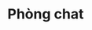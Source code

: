 ---
title: Phòng chat
description: >-
  Series hướng dẫn các bạn các thao tác với phòng chat chẳng hạn như tạo phòng
  chat hoặc tham gia phòng trên Letalk
---